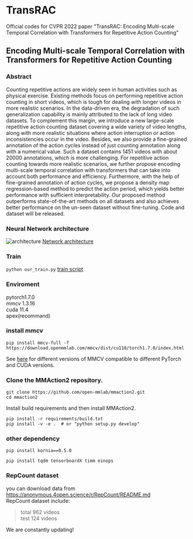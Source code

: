 # TransRAC
Official codes for CVPR 2022 paper "TransRAC: Encoding Multi-scale Temporal Correlation with Transformers for Repetitive Action Counting"
##  Encoding Multi-scale Temporal Correlation with Transformers for Repetitive Action Counting
### Abstract 
Counting repetitive actions are widely seen in human activities such as physical exercise. Existing methods focus on performing repetitive action counting in short videos, which is tough for dealing with longer videos in more realistic scenarios. In the data-driven era, the degradation of such generalization capability is mainly attributed to the lack of long video datasets. To complement this margin, we introduce a new large-scale repetitive action counting dataset covering a wide variety of video lengths, along with more realistic situations where action interruption or action inconsistencies occur in the video. Besides, we also provide a fine-grained annotation of the action cycles instead of just counting annotation along with a numerical value. Such a dataset contains 1451 videos with about 20000 annotations, which is more challenging. For repetitive action counting towards more realistic scenarios, we further propose encoding multi-scale temporal correlation with transformers that can take into account both performance and efficiency. Furthermore, with the help of fine-grained annotation of action cycles, we propose a density map regression-based method to predict the action period, which yields better performance with sufficient interpretability. Our proposed method outperforms state-of-the-art methods on all datasets and also achieves better performance on the un-seen dataset without fine-tuning. Code and dataset will be released. 

### Neural Network architecture 
![architecture](https://github.com/SvipRepetitionCounting/SVIP_Counting/blob/hhz/figures/TransRAC_architecture.png)
[Network architecture](https://github.com/SvipRepetitionCounting/SVIP_Counting/blob/hhz/TransRAC.py)  

### Train   
` python our_train.py `
[train script](https://github.com/SvipRepetitionCounting/SVIP_Counting/blob/hhz/our_train.py)  

### Enviroment
pytorch1.7.0  
mmcv 1.3.16  
cuda 11.4  
apex(recommand)

### install mmcv
```shell
pip install mmcv-full -f https://download.openmmlab.com/mmcv/dist/cu110/torch1.7.0/index.html
```  
See [here](https://github.com/open-mmlab/mmcv#installation) for different versions of MMCV compatible to different PyTorch and CUDA versions.

### Clone the MMAction2 repository.
```shell
git clone https://github.com/open-mmlab/mmaction2.git
cd mmaction2
```
Install build requirements and then install MMAction2.
```shell
pip install -r requirements/build.txt
pip install -v -e .  # or "python setup.py develop"
```

### other dependency
```
pip install kornia==0.5.0  

pip install tqdm tensorboardX timm einops

```
### RepCount dataset 
you can download data from https://anonymous.4open.science/r/RepCount/README.md  
RepCount dataset include:
>total 962 videos  
>test 124 videos   

We are constantly updating! 






